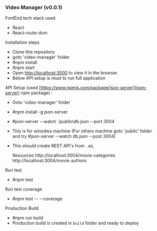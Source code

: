 ### Video Manager (v0.0.1)

FontEnd tech stack used
- React
- React-route-dom


Installation steps
- Clone this repository
- goto 'video-manager' folder
- #npm install
- #npm start
- Open [http://localhost:3000](http://localhost:3000) to view it in the browser.
- Below API setup is must to run full application 

API Setup (used [https://www.npmjs.com/package/json-server](json-server) npm package) :
- Goto 'video-manager' folder
- #npm install -g json-server 
- #json-server --watch .\public\db.json --port 3004
- This is for winodws machine 
(For others machine goto 'public' folder and try #json-server --watch db.json --post 3004)
- This should create REST API's from . as,

  Resources
  http://localhost:3004/movie-categories
  http://localhost:3004/movie-authors


Run test
- #npm test

Run test coverage
- #npm test -- --coverage

Production Build
- #npm run build
- Production build is created in `build` folder and ready to deploy

